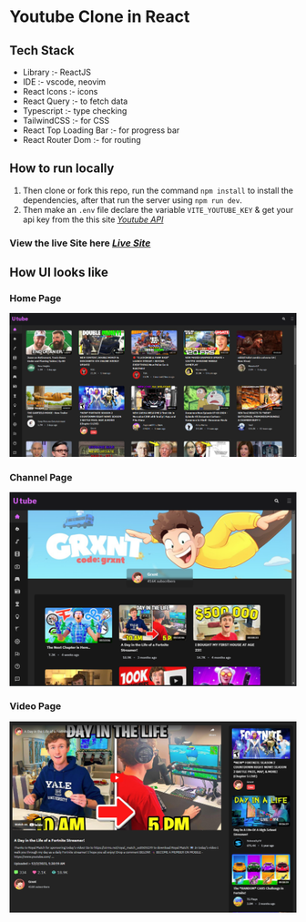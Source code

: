 # Youtube Clone in React

## Tech Stack

- Library :- ReactJS
- IDE :- vscode, neovim
- React Icons :- icons
- React Query :- to fetch data
- Typescript :- type checking
- TailwindCSS :- for CSS
- React Top Loading Bar :- for progress bar
- React Router Dom :- for routing

## How to run locally

1. Then clone or fork this repo, run the command `npm install` to install the dependencies, after that run the server using `npm run dev`.
2. Then make an `.env` file declare the variable `VITE_YOUTUBE_KEY` & get your api key from the this site <ins>_[Youtube API](https://rapidapi.com/Glavier/api/youtube138/)_</ins>

### View the live Site here <ins>_[Live Site](https://youtube-clone-react-query-ts.vercel.app)_</ins>

## How UI looks like

### Home Page

![Home Page](./public/home.png)

### Channel Page

![Home Page](./public/channel.png)

### Video Page

![Home Page](./public/video.png)
